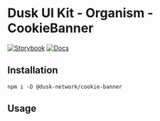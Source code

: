 # Dusk UI Kit - Organism - CookieBanner

[![Storybook](https://img.shields.io/badge/Storybook-Component_Playground-%23FF4785?style=flat&logo=storybook)](https://dusk-network.github.io/dusk-ui-kit/?path=/story/components-atoms-cookie-banner)
[![Docs](https://img.shields.io/badge/Documentation-%235E35CF?style=flat)](https://dusk-network.github.io/dusk-ui-kit/docs/components/atoms/cookie-banner)

## Installation

```
npm i -D @dusk-network/cookie-banner
```

## Usage

<!-- MARKDOWN-AUTO-DOCS:START (CODE:src=../../../examples/src/organisms/CookieBanner_01.svelte) -->
<!-- MARKDOWN-AUTO-DOCS:END -->
